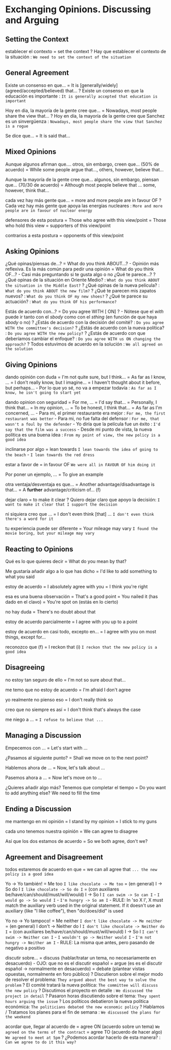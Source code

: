 # Exchanging Opinions. Discussing and Arguing


## Setting the Context

establecer el contexto = set the context
    ? Hay que establecer el contexto de la situación : `We need to set the context of the situation`

## General Agreement

Existe un consenso en que...
    = It is [generally/widely] (agreed/accepted/believed) that...
    ? Existe un consenso en que la educación es importante : `It is generally accepted that education is important`

Hoy en dia, la mayoría de la gente cree que...
    = Nowadays, most people share the view that...
    ? Hoy en día, la mayoría de la gente cree que Sanchez es un sinvergüenza : `Nowadays, most people share the view that Sanchez is a rogue`

Se dice que... = It is said that...

## Mixed Opinions

Aunque algunos afirman que.... otros, sin embargo, creen que... (50% de acuerdo)
    = While some people argue that..., others, however, believe that...

Aunque la mayoría de la gente cree que... algunos, sin embargo, piensan que... (70/30 de acuerdo)
    = Although most people believe that ... some, however, think that...

cada vez hay más gente que...
    = more and more people are in favour OF
    ? Cada vez hay más gente que apoya las energías nucleares : `More and more people are in favour of nuclear energy`


defensores de esta postura
    = Those who agree with this view/point
    = Those who hold this view
    = supporters of this view/point

contrarios a esta postura = opponents of this view/point


## Asking Opinions

¿Qué opinas/piensas de...?
    = What do you think ABOUT...?
        - Opinión más reflexiva. Es la más común para pedir una opinión
    = What do you think OF...?
        -  Casi más preguntando si te gusta algo o no ¿Qué te parece...?
    ? ¿Qué opinas de la situación en Oriente Medio? : `What do you think ABOUT the situation in the Middle East?`
    ? ¿Qué opinas de la nueva película? : `What do you think ABOUT the new film?`
    ? ¿Qué te parecen mis zapatos nuevos? : `What do you think OF my new shoes?`
    ? ¿Qué te parece su actuación? : `What do you think OF his performance?`

Estás de acuerdo con...?
    = Do you agree WITH [<sbody> ON] <sthing>?
        - Nótese que el _with_ puede ir tanto con el _sbody_ como con el _sthing_ (en función de que haya _sbody_ o no)
    ? ¿Estás de acuerdo con la decisión del comité? : `Do you agree WITH the committee's decision?`
    ? ¿Estás de acuerdo con la nueva política? : `Do you agree WITH the new policy?`
    ? ¿Estás de acuerdo con que deberíamos cambiar el enfoque? : `Do you agree WITH us ON changing the approach?`
    ? Todos estuvimos de acuerdo en la solución : `We all agreed on the solution`

## Giving Opinions

dando opinión con duda
    = I'm not quite sure, but I think...
    = As far as I know, ...
    = I don't really know, but I imagine...
    = I haven't thought about it before, but perhaps...
    - Por lo que yo sé, no va a empezar todavía : `As far as I know, he isn't going to start yet`


dando opinion con seguridad
    = For me, ...
    = I'd say that...
    = Personally, I think that...
    = In my opinion, ...
    = To be honest, I think that...
    = As far as I'm concerned, ...
    - Para mi, el primer restaurante era mejor : `For me, the first restaurant was better`
    - Para mi, no fue falta del defensor : `For me, that wasn't a foul by the defender`
    - Yo diría que la película fue un éxito : `I'd say that the film was a success`
    - Desde mi punto de vista, la nueva política es una buena idea : `From my point of view, the new policy is a good idea`

inclinarse por algo = lean towards `I lean towards the idea of going to the beach` - `I lean towards the red dress`

estar a favor de = in favour OF `We were all in FAVOUR OF him doing it`

Por poner un ejemplo, ... = To give an example

otra ventaja/desventaja es que...
    = Another advantage/disadvantage is that...
    = A **further** advantage/criticism of... (f)

dejar claro = to make it clear
    ? Quiero dejar claro que apoyo la decisión: `I want to make it clear that I support the decision`

ni siquiera creo que ... = I don't even think [that] ... `I don't even think there's a word for it`

tu experiencia puede ser diferente = Your mileage may vary `I found the movie boring, but your mileage may vary`


## Reacting to Opinions

Qué es lo que quieres decir = What do you mean by that?

Me gustaría añadir algo a lo que has dicho
    = I'd like to add something to what you said

estoy de acuerdo
    = I absolutely agree with you
    = I think you're right

esa es una buena observación
    = That's a good point
    = You nailed it (has dado en el clavo)
    = You're spot on (estás en lo cierto)

no hay duda
    = There's no doubt about that

estoy de acuerdo parcialmente
    = I agree with you up to a point

estoy de acuerdo en casi todo, excepto en...
    = I agree with you on most things, except for...

reconozco que (f)
    = I reckon that (i) `I reckon that the new policy is a good idea`

## Disagreeing

no estoy tan seguro de ello
    = I'm not so sure about that...

me temo que no estoy de acuerdo
    = I'm afraid I don't agree

yo realmente no pienso eso
    = I don't really think so

creo que no siempre es así
    = I don't think that's always the case

me niego a ... = `I refuse to believe that ...`

## Managing a Discussion

Empecemos con ...
    = Let's start with ...

¿Pasamos al siguiente punto?
    = Shall we move on to the next point?

Hablemos ahora de ...
    = Now, let's talk about ...

Pasemos ahora a ...
    = Now let's move on to ...

¿Quieres añadir algo más? Tenemos que completar el tiempo
    = Do you want to add anything else? We need to fill the time


## Ending a Discussion

me mantengo en mi opinión
    = I stand by my opinion
    = I stick to my guns

cada uno tenemos nuestra opinión
    = We can agree to disagree

Así que los dos estamos de acuerdo
    = So we both agree, don't we?


## Agreement and Disagreement

todos estaremos de acuerdo en que
    = we can all agree that `... the new policy is a good idea`

Yo <expr> ->  Yo también!
    = Me too `I like chocolate -> Me too`
    = (en general)  I <expr> -> So do I `I like chocolate -> So do I`
    = (con auxiliares be/have/can/should/must/will/would) I <aux> -> So <aux> I `I can swim -> So can I` - `I would go -> So would I` - `I'm hungry -> So am I`
        - RULE: In 'so X I', X must match the auxiliary verb used in the original statement. If it doesn't use an auxiliary (like "I like coffee"), then "do/does/did" is used

Yo no <expr> ->  Yo tampoco!
    = Me neither `I don't like chocolate -> Me neither`
    = (en general)  I don't <expr> -> Neither do I `I don't like chocolate -> Neither do I`
    = (con auxiliares be/have/can/should/must/will/would) I <aux> -> So <aux> I `I can't swim -> Neither can I` - `I wouldn't go -> Neither would I` - `I'm not hungry -> Neither am I`
        - RULE: La misma que antes, pero pasando de negativo a positivo

discutir sobre...
    = discuss (hablar/tratar un tema, no necesariamente en desacuerdo)
        - OJO: que no es el discutir español
    = argue (es es el discutir español -> normalmente en desacuerdo)
    = debate (plantear vistas opuestas, normalmente en foro público)
    ? Discutieron sobre el mejor modo de resolver el problema: `They argued about the best way to solve the problem`
    ? El comité tratará la nueva política: `The committee will discuss the new policy`
    ? Discutimos el proyecto en detalle : `We discussed the project in detail`
    ? Pasaron horas discutiendo sobre el tema: `They spent hours arguing the issue`
    ? Los políticos debatieron la nueva política económica: `The politicians debated the new economic policy`
    ? Hablamos / Tratamos los planes para el fin de semana : `We discussed the plans for the weekend`

acordar que, llegar al acuerdo de
    = agree ON <sthing> (acuerdo sobre un tema) `We agreed on the terms of the contract`
    = agree TO <sthing> (acuerdo de hacer algo) `We agreed to meet at 5pm`
    ? ¿Podemos acordar hacerlo de esta manera? : `Can we agree to do it this way?`
